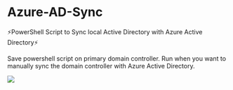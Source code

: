 # Azure-AD-Sync

:zap:PowerShell Script to Sync local Active Directory with Azure Active Directory:zap:

Save powershell script on primary domain controller. Run when you want to manually sync the domain controller with Azure Active Directory. 


<img src="https://i.imgur.com/JtPUf2i.png">
